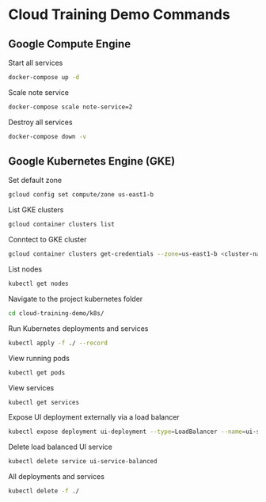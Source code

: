 # Cloud Training Demo Commands

## Google Compute Engine
Start all services
```bash
docker-compose up -d
```
Scale note service
```bash
docker-compose scale note-service=2
```
Destroy all services
```bash
docker-compose down -v
```

## Google Kubernetes Engine (GKE)
Set default zone
```bash
gcloud config set compute/zone us-east1-b
```
List GKE clusters
```bash
gcloud container clusters list
```
Conntect to GKE cluster
```bash
gcloud container clusters get-credentials --zone=us-east1-b <cluster-name>
```
List nodes
```bash
kubectl get nodes
```
Navigate to the project kubernetes folder
```bash
cd cloud-training-demo/k8s/
```
Run Kubernetes deployments and services
```bash
kubectl apply -f ./ --record
```
View running pods
```bash
kubectl get pods
```
View services
```bash
kubectl get services
```
Expose UI deployment externally via a load balancer
```bash
kubectl expose deployment ui-deployment --type=LoadBalancer --name=ui-service-balanced
```
Delete load balanced UI service
```bash
kubectl delete service ui-service-balanced
```
All deployments and services
```bash
kubectl delete -f ./
```
